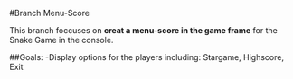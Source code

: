 #Branch Menu-Score

This branch foccuses on **creat a menu-score in the game frame** for the Snake Game in the console.

##Goals:
-Display options for the players including: Stargame, Highscore, Exit
